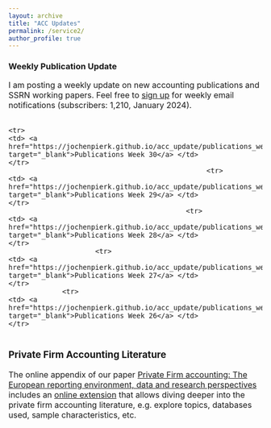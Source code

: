 ```yaml
---
layout: archive
title: "ACC Updates"
permalink: /service2/
author_profile: true
---
```

<!-- Global site tag (gtag.js) - Google Analytics -->
<script async src="https://www.googletagmanager.com/gtag/js?id=G-05633BF9HL"></script>
<script>
  window.dataLayer = window.dataLayer || [];
  function gtag(){dataLayer.push(arguments);}
  gtag('js', new Date());

   gtag('config', 'G-05633BF9HL', {'anonymize_ip': true});
</script> 
 


<h3> Weekly Publication Update </h3>
<font size="3"> 
I am posting a weekly update on new accounting publications and SSRN working papers. Feel free to <a href="https://jochenpierk.github.io/acc_update/subscribe.html" target="_blank">sign up</a> for weekly email notifications (subscribers: 1,210, January 2024). 

<p> </p>


 <table style="width:100%">   

                                                                    <tr> 
    <td> <a href="https://jochenpierk.github.io/acc_update/publications_week30.html" target="_blank">Publications Week 30</a> </td>  
    </tr> 
                                                    <tr> 
    <td> <a href="https://jochenpierk.github.io/acc_update/publications_week29.html" target="_blank">Publications Week 29</a> </td>  
    </tr> 
                                               <tr> 
    <td> <a href="https://jochenpierk.github.io/acc_update/publications_week28.html" target="_blank">Publications Week 28</a> </td>  
    </tr> 
                         <tr> 
    <td> <a href="https://jochenpierk.github.io/acc_update/publications_week27.html" target="_blank">Publications Week 27</a> </td>  
    </tr> 
                 <tr> 
    <td> <a href="https://jochenpierk.github.io/acc_update/publications_week26.html" target="_blank">Publications Week 26</a> </td>  
    </tr> 


   





 </table>




 <p> </p>

  
  
   <h3> Private Firm Accounting Literature </h3>
<font size="3">
 The online appendix of our paper <a href="https://www.tandfonline.com/doi/full/10.1080/00014788.2021.1982670" target="_blank">Private Firm accounting: The European reporting environment, data and research perspectives</a> includes an <a href="https://trr266.wiwi.hu-berlin.de/shiny/pfirmacclit/" target="_blank">online extension</a> that allows diving deeper into the private firm accounting literature, e.g. explore topics, databases used, sample characteristics, etc. 
   
    
